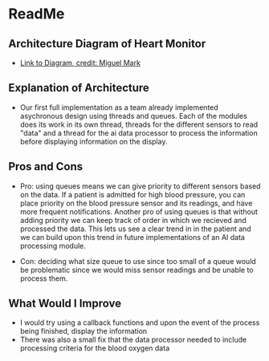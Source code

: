# ReadMe

## Architecture Diagram of Heart Monitor
- [Link to Diagram, credit: Miguel Mark](https://github.com/mmark9/ec500_spring19_misc/blob/prototype/heart_monitor/ec500_heart_monitor_class_diagram.png)

## Explanation of Architecture
- Our first full implementation as a team already implemented asychronous design using threads and queues. Each of the modules does its work in its own thread, threads for the different sensors to read "data" and a thread for the ai data processor to process the information before displaying information on the display.

## Pros and Cons
- Pro: using queues means we can give priority to different sensors based on the data. If a patient is admitted for high blood pressure, you can place priority on the blood pressure sensor and its readings, and have more frequent notifications. Another pro of using queues is that without adding priority we can keep track of order in which we recieved and processed the data. This lets us see a clear trend in in the patient and we can build upon this trend in future implementations of an AI data processing module.

- Con: deciding what size queue to use since too small of a queue would be problematic since we would miss sensor readings and be unable to process them.

## What Would I Improve
- I would try using a callback functions and upon the event of the process being finished, display the information
- There was also a small fix that the data processor needed to include processing criteria for the blood oxygen data